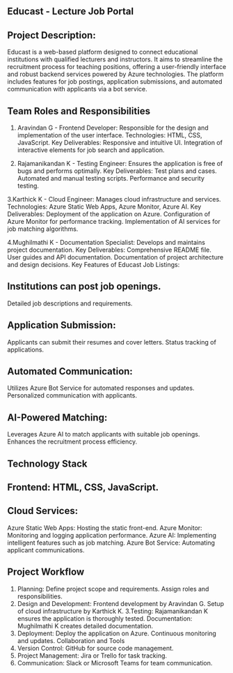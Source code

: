 ## Educast - Lecture Job Portal

## Project Description:
Educast is a web-based platform designed to connect educational institutions with qualified lecturers and instructors. It aims to streamline the recruitment process for teaching positions, offering a user-friendly interface and robust backend services powered by Azure technologies. The platform includes features for  job postings, application submissions, and automated communication with applicants via a bot service.
## Team Roles and Responsibilities
  
   1. Aravindan G - Frontend Developer:
       Responsible for the design and implementation of the user interface.
       Technologies: HTML, CSS, JavaScript.
       Key Deliverables:
       Responsive and intuitive UI.
       Integration of interactive elements for job search and application.
        
  
  2. Rajamanikandan K - Testing Engineer:
          Ensures the application is free of bugs and performs optimally.
          Key Deliverables:
          Test plans and cases.
          Automated and manual testing scripts.
          Performance and security testing.
 
  3.Karthick K - Cloud Engineer:
         Manages cloud infrastructure and services.
         Technologies: Azure Static Web Apps, Azure Monitor, Azure AI.
        Key Deliverables:
        Deployment of the application on Azure.
        Configuration of Azure Monitor for performance tracking.
         Implementation of AI services for job matching algorithms.
   
  4.Mughilmathi K - Documentation Specialist:
            Develops and maintains project documentation.
            Key Deliverables:
            Comprehensive README file.
            User guides and API documentation.
           Documentation of project architecture and design decisions.
          Key Features of Educast
          Job Listings:
## Institutions can post job openings.
Detailed job descriptions and requirements.
## Application Submission:
Applicants can submit their resumes and cover letters.
Status tracking of applications.
## Automated Communication:
Utilizes Azure Bot Service for automated responses and updates.
Personalized communication with applicants.
## AI-Powered Matching:
Leverages Azure AI to match applicants with suitable job openings.
Enhances the recruitment process efficiency.
## Technology Stack
## Frontend: HTML, CSS, JavaScript.
## Cloud Services:
Azure Static Web Apps: Hosting the static front-end.
Azure Monitor: Monitoring and logging application performance.
Azure AI: Implementing intelligent features such as job matching.
 Azure Bot Service: Automating applicant communications.
## Project Workflow
1. Planning:
Define project scope and requirements.
Assign roles and responsibilities.
2. Design and Development:
Frontend development by Aravindan G.
Setup of cloud infrastructure by Karthick K.
3.Testing:
Rajamanikandan K ensures the application is thoroughly tested.
Documentation:
Mughilmathi K creates detailed documentation.
4. Deployment:
Deploy the application on Azure.
Continuous monitoring and updates.
Collaboration and Tools
5. Version Control: GitHub for source code management.
6. Project Management: Jira or Trello for task tracking.
7. Communication: Slack or Microsoft Teams for team communication.

